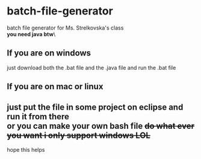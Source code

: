 # batch-file-generator
batch file generator for Ms. Strelkovska's class\
**you need java btw**\

## If you are on windows
just download both the .bat file and the .java file and run the .bat file

## If you are on mac or linux
just put the file in some project on eclipse and run it from there\
or you can make your own bash file
~~do what ever you want i only support windows LOL~~
---
hope this helps
